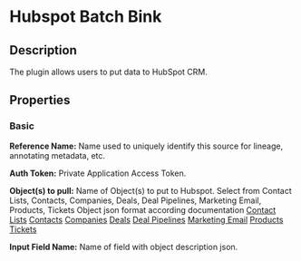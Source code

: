 # Hubspot Batch Bink

Description
-----------
The plugin allows users to put data to HubSpot CRM.

Properties
----------
### Basic

**Reference Name:** Name used to uniquely identify this source for lineage, annotating metadata, etc.

**Auth Token:** Private Application Access Token.

**Object(s) to pull:** Name of Object(s) to put to Hubspot. Select from Contact Lists, Contacts, Companies, Deals, Deal Pipelines, Marketing Email, Products, Tickets
  Object json format according documentation
  [Contact Lists](https://developers.hubspot.com/docs/methods/lists/create_list)
  [Contacts](https://developers.hubspot.com/docs/methods/contacts/create_contact)
  [Companies](https://developers.hubspot.com/docs/methods/companies/create_company)
  [Deals](https://developers.hubspot.com/docs/methods/deals/create_deal)
  [Deal Pipelines](https://developers.hubspot.com/docs/methods/pipelines/create_new_pipeline)
  [Marketing Email](https://developers.hubspot.com/docs/methods/cms_email/create-a-new-marketing-email)
  [Products](https://developers.hubspot.com/docs/methods/products/create-product)
  [Tickets](https://developers.hubspot.com/docs/methods/tickets/create-ticket)
  
  
  **Input Field Name:** Name of field with object description json.